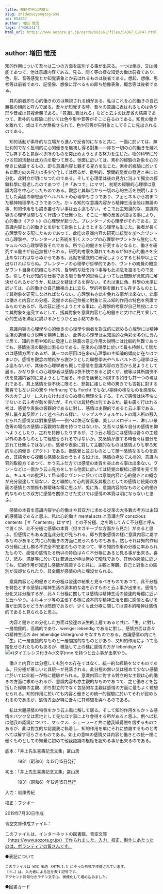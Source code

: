 ```yaml
---
title: 知的作用と感情と
slug: zhidezuoyongtog-59e
id: 054367
author: 増田 惟茂
tags: ["NDC141"]
html_url: https://www.aozora.gr.jp/cards/001661/files/54367_68747.html
---
```


## author: 増田 惟茂

知的作用について吾々は二つの方面を區別する事が出來る。一つは働き、又は機能であつて、他は意識内容である。見る、聞く等の樣な知覺の働は前者であり、色、形、音等感覺とか知覺表象とか云はれるものは後者である。想起、想像、思考等は前者であり、記憶像、想像に浮べるもの即ち想像表象、概念等は後者である。

　其内前者即ち心的働きの方は無視される傾がある。私はこれを心的働きの自己無視の傾向と呼んで居る。吾々が知覺する時、吾々の意識に表はれるものは色や形や音或は其複合體である。「意識に表はれる」などと云ふのは反省の結果であつて、素朴的な經驗に於いては色や形や音等がそこに在るのである。知覺の働きを離れて、或はそれが無視せられて、色や形等が只對象としてそこに見出されるのである。

　知的活動が素朴的な立場から進んで反省的になると共に、一面に於いては、無批判的でなく批判的に心的働きを無視し得る對象――即ち一切の心的働きを離れても存すると見得べき所のものを突止めようとする努力を生じた。物的科學に於ける知的活動は此方向を取つて居る。他面に於いては、素朴的經驗の對象を心的働きに依屬するもの、即ち意識内容と觀ずる見方を生じた。素朴的經驗に於いても此兩方向の見方は多少分化しては居るが、批判的、學問的態度の發達と共に此分化、此對立が明になつたのである。そして心理學は後の見方に沿ふて獨立の經驗科學に發達したのであつで［＃「あつで」はママ］、初期の經驗的心理學は意識内容を中心としたものである。觀念と其聯合から一切の心的生活を説明しようとした英國の聯想派やヘルバルトの心理學もさうであり、フェヒネルから初まつた精神物理學もさうであつた。かゝる知的な意識内容から精神生活全般は無論の事、知的作用をも説き盡せない事は云ふ迄もない。そこで此主知論的な、意識内容の心理學は間もなく行詰つて仕舞つた。そこに一層の反省が加はる事により、心的働き《アクト》の心理學が起つた。ブレンターノの心理學がそれである。又意識内容と心的働きとを併せて對象としようとする心理學も生じた。後者が長く心理學界を支配したものであつて、此迄の意識内容の研究に統覺を加へたヴントの心理學や、ブレンターノに系統を引くスツンプの心理學やヴントから脱化したキュルペの心理學等皆それである。所で心的働きを研究するとなると、働きを研究する働きが自己無視せられる。研究的考察を離れてもあるが如き心的働きを突止めなければならぬからである。此點を徹底的に研究しようとすると科學以上に出なければならぬ。ブレンターノの心理學が哲學的であり、ヴントの統覺の概念がヴント自身の抗辯にも不拘、哲學的な赴を持つ事等も此消息を語るものである。併しそれが知的な仕事である限り哲學的思索によつても此問題が徹底的に解決せられるかどうか、私は之を疑はざるを得ない。それは兎に角、科學の水準に於いては、心的働きの自己無視の上に立ち、學的考察を離れても存するものとして其對象を研究しなければならない。心理學も亦此を免れる事が出來ない。此事は働きと内容との分極、及働きの自己無視と對象と云ふ知的作用の特色を例證するものであるが、私の茲に述べようとする事は、心理學的考察が自己無視によつて其對象を追究するとして、扨其對象を意識内容と心的働きと丈けに見て果して心的生活を滿足に説けるかどうかと云ふ點である。

　意識内容の心理學や心的働きの心理學や兩者を對立的に認める心理學には精神生活の遺憾なき説明を期待し難い。此等の心理學は主知説的な色彩を多分に含んで居て、知的作用や知的に發達した狹義の意志作用の説明には比較的無難であつても、感情生活の取扱に困るのである。在來の心理學に於いて最も持餘して居たのは感情方面であるが、其一つの原因は在來の心理學の主知論的傾向に在りはすまいか。感情を觀念の關係から説かうとした聯想學派やヘルバルトの心理學は云ふ迄もないが、其後の心理學者も概して感情を意識内容の方面から見ようとして居る。かなり多くの心理學者は感情は快不快であると説くが、彼等は其所謂快不快を意識内容的に見ようとして居る。不快を痛覺と同視する如きも其一つの現はれである。其上感情を快不快に限ると、悲報に接した時の驚きでも吉報に對する驚喜でもない只の驚や Hoffnung でも Furcht でもない期待の樣なものを感情以外のカテゴリーに入れなければならぬ樣な無理を生ずる。それで感情は快不快丈でないと云ふ考が勢を得たが、それでは其特色は何であるか。最も廣く行はれる考は、感覺や表象の客觀的であるに對し、感情は主觀的であると云ふ事である。然し屡々其反證として述べられる樣に、リップスやフォルケルトの謂ふ所の移入せられた感情又は對象感情――例へば快活な音樂、美しいメロディー、淋しい景色等の場合の感情は客觀的な趣を持つではないか。又吾々は屡々自分の感情を抑へようとしたり、之れを持餘したりするが、さう云ふ場合には感情は吾々の主體以外のあるものとして經驗せられるではないか。又感情が激する時吾々は自分を忘れて仕舞ふではないか。感覺や表象に對して主觀的なものは感情よりも寧ろ知的な心的働き《アクト》である。猶感覺と並ぶものとして單一感情なるものを認め、其結合から複雜な感情を説かうとする如きは、感情の極めて末梢的、意識内容的取扱方であつて、かう云ふ仕方では感情の本質を突止める事は出來ない。ヴントなどは一面かう云ふ見方をし乍ら他面に於いては統覺の根柢に感情を見て居る。キュルペの批評して居る樣にヴントに於いては意識内容と心的働きとの概念が充分發達して居ない、之と聯關して心的要素及其複合としての感情と統覺の方面の感情との關係も甚曖昧な樣に思ふが、兎に角、意識内容的なものと心的働き的なものとの双方に感情を關係させた丈けでは感情の本質は明にならないと思ふ。

　感情の本質を意識内容や心的働きや其双方に求める從來の大多數の考方は主知的感情論であると思ふ。私は心的働き mental acts と意識内容 conscious centents［＃「centents」はママ］ との不分極、之を略してＡＣ不分極と呼んで置くが、此不分極に感情の本質（但ネガチーブな方面から見た）があると思ふ。但感情にもある度迄此分化が見られる。即ち對象感情の樣に意識内容に屬するものがあると共に心的働きの方面に見られるものもある。然しそれは知的作用の分極に比し頗る不完全不安定のものであつて、寧ろ知的作用の分極に率ゐられたもので、感情の感情たる所以の特色はＡＣ不分極にあると見る事が出來る。喜び、悲み、滿足等に於いては普通此分極は極めて曖昧であり、其他の感情に於いても、知的作用が減退し感情が高調すると共に、主觀と客觀、自己と對象との區別が沒却せられたり、其全體が感情の内に埋沒せられる。

　意識内容と心的働きとの分極は發達の結果と見るべきものであつて、此不分極を特色とする感情は精神生活の源本的な姿を示すものと云ふ事が出來る。感情も分化又は分極するが、此ＡＣ分極に關しては感情は精神生活の發達的母體に近いと云へやう。ホルヰッツ等の主張する樣に源本的な精神生活を直に感情と名ける事が出來るかどうかは問題であるが、少くも此分極に關しては源本的精神は感情的であると見られると思ふ。

　内容と働きとの分化した方面は發達の派生的上層であると共に、「生」に對し一層間接的、高踏的であり、weniger lebendig であるに對し、感情方面は吾々の精神生活の der lebendige Untergrund をなすものである。勿論感情の内にも「生」に一層直接的なものと一層間接的なものとがあり、又知的作用によつて高踏化せられたものもあるが、概括して上の樣に感情の方が lebendige W![※(ダイエレシス付きA小文字)](https://www.aozora.gr.jp/cards/001661/files/../../../gaiji/1-09/1-09-58.png)rme を持つと云ふ事が出來やう。

　働きと内容とは分極しても別々の存在ではなく、統一的な經驗をなすものである。只分極が著しいと其統一が見落される。此分極の無い又は極めて少ない感情に於いては此統一が特に體驗せられる。意識内容に對する對立的な主觀は心的働きの方面に求められるが、意識内容も亦主觀的なものであつて、之と働きとを包括した經驗の主觀、即ち對立的でなく包括的な主觀は感情の方面に最もよく體驗せられる。知的作用に於いても内容と働きとの統一的經驗に於いてそれが認められるのであるが、感情方面が特に吾々に其體驗を與へるのである。

　私は大體感情の特性をかう云ふ風に解して居る。そして知的作用をもかゝる感情をバツク又は素地として見なほす事により會得する所があると思ふ。例へば私は他我の認識について、マックス、シェーラーと共に他我知覺説を信ずるものであるが、此は對立的な認識我に執着し、知的作用を單にそれに依屬するものと考へては解す可らざるものである。如上の意味の感情又は内容と働きとの統一裡に働くものとしての知覺に初めて他我認識の根柢を認める事が出來るのである。













底本：「井上先生喜壽記念文集」冨山房

　　　1931（昭和6）年12月15日発行

初出：「井上先生喜壽記念文集」冨山房

　　　1931（昭和6）年12月15日発行

入力：岩澤秀紀

校正：フクポー

2019年7月30日作成

青空文庫作成ファイル：

このファイルは、インターネットの図書館、青空文庫（https://www.aozora.gr.jp/）で作られました。入力、校正、制作にあたったのは、ボランティアの皆さんです。











●表記について


	このファイルは W3C 勧告 XHTML1.1 にそった形式で作成されています。
	［＃…］は、入力者による注を表す記号です。
	アクセント符号付きラテン文字は、画像化して埋め込みました。







●図書カード